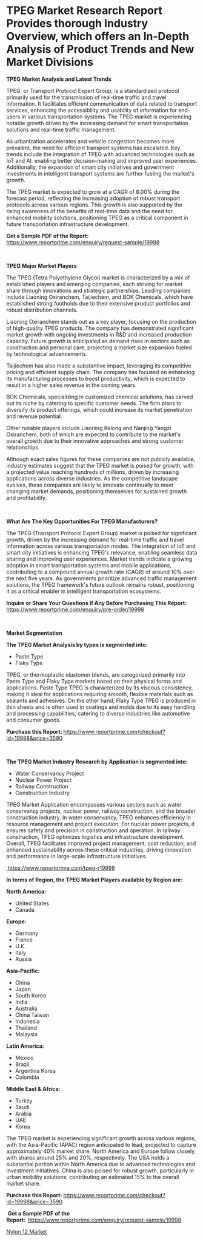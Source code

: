 <p><h1>TPEG Market Research Report Provides thorough Industry Overview, which offers an In-Depth Analysis of Product Trends and New Market Divisions</h1></p><p><strong>TPEG Market Analysis and Latest Trends</strong></p>
<p><p>TPEG, or Transport Protocol Expert Group, is a standardized protocol primarily used for the transmission of real-time traffic and travel information. It facilitates efficient communication of data related to transport services, enhancing the accessibility and usability of information for end-users in various transportation systems. The TPEG market is experiencing notable growth driven by the increasing demand for smart transportation solutions and real-time traffic management.</p><p>As urbanization accelerates and vehicle congestion becomes more prevalent, the need for efficient transport systems has escalated. Key trends include the integration of TPEG with advanced technologies such as IoT and AI, enabling better decision-making and improved user experiences. Additionally, the expansion of smart city initiatives and government investments in intelligent transport systems are further fueling the market's growth.</p><p>The TPEG market is expected to grow at a CAGR of 8.00% during the forecast period, reflecting the increasing adoption of robust transport protocols across various regions. This growth is also supported by the rising awareness of the benefits of real-time data and the need for enhanced mobility solutions, positioning TPEG as a critical component in future transportation infrastructure development.</p></p>
<p><strong>Get a Sample PDF of the Report:&nbsp;</strong> <a href="https://www.reportprime.com/enquiry/request-sample/19998?utm_campaign=2232&utm_medium=2&utm_source=Github&utm_content=ia&utm_term=18032025&utm_id=tpeg">https://www.reportprime.com/enquiry/request-sample/19998</a></p>
<p>&nbsp;</p>
<p><strong>TPEG Major Market Players</strong></p>
<p><p>The TPEG (Tetra Polyethylene Glycol) market is characterized by a mix of established players and emerging companies, each striving for market share through innovations and strategic partnerships. Leading companies include Liaoning Oxiranchem, Taijiechem, and BOK Chemicals, which have established strong footholds due to their extensive product portfolios and robust distribution channels.</p><p>Liaoning Oxiranchem stands out as a key player, focusing on the production of high-quality TPEG products. The company has demonstrated significant market growth with ongoing investments in R&D and increased production capacity. Future growth is anticipated as demand rises in sectors such as construction and personal care, projecting a market size expansion fueled by technological advancements.</p><p>Taijiechem has also made a substantive impact, leveraging its competitive pricing and efficient supply chain. The company has focused on enhancing its manufacturing processes to boost productivity, which is expected to result in a higher sales revenue in the coming years.</p><p>BOK Chemicals, specializing in customized chemical solutions, has carved out its niche by catering to specific customer needs. The firm plans to diversify its product offerings, which could increase its market penetration and revenue potential.</p><p>Other notable players include Liaoning Kelong and Nanjing Yangzi Oxiranchem, both of which are expected to contribute to the market's overall growth due to their innovative approaches and strong customer relationships. </p><p>Although exact sales figures for these companies are not publicly available, industry estimates suggest that the TPEG market is poised for growth, with a projected value reaching hundreds of millions, driven by increasing applications across diverse industries. As the competitive landscape evolves, these companies are likely to innovate continually to meet changing market demands, positioning themselves for sustained growth and profitability.</p></p>
<p>&nbsp;</p>
<p><strong>What Are The Key Opportunities For TPEG Manufacturers?</strong></p>
<p><p>The TPEG (Transport Protocol Expert Group) market is poised for significant growth, driven by the increasing demand for real-time traffic and travel information across various transportation modes. The integration of IoT and smart city initiatives is enhancing TPEG's relevance, enabling seamless data sharing and improving user experiences. Market trends indicate a growing adoption in smart transportation systems and mobile applications, contributing to a compound annual growth rate (CAGR) of around 10% over the next five years. As governments prioritize advanced traffic management solutions, the TPEG framework's future outlook remains robust, positioning it as a critical enabler in intelligent transportation ecosystems.</p></p>
<p><strong>Inquire or Share Your Questions If Any Before Purchasing This Report:</strong> <a href="https://www.reportprime.com/enquiry/pre-order/19998?utm_campaign=2232&utm_medium=2&utm_source=Github&utm_content=ia&utm_term=18032025&utm_id=tpeg">https://www.reportprime.com/enquiry/pre-order/19998</a></p>
<p>&nbsp;</p>
<p><strong>Market Segmentation</strong></p>
<p><strong>The TPEG Market Analysis by types is segmented into:</strong></p>
<p><ul><li>Paste Type</li><li>Flaky Type</li></ul></p>
<p><p>TPEG, or thermoplastic elastomer blends, are categorized primarily into Paste Type and Flaky Type markets based on their physical forms and applications. Paste Type TPEG is characterized by its viscous consistency, making it ideal for applications requiring smooth, flexible materials such as sealants and adhesives. On the other hand, Flaky Type TPEG is produced in thin sheets and is often used in coatings and molds due to its easy handling and processing capabilities, catering to diverse industries like automotive and consumer goods.</p></p>
<p><strong>Purchase this Report:&nbsp;</strong><a href="https://www.reportprime.com/checkout?id=19998&price=3590&utm_campaign=2232&utm_medium=2&utm_source=Github&utm_content=ia&utm_term=18032025&utm_id=tpeg">https://www.reportprime.com/checkout?id=19998&price=3590</a></p>
<p>&nbsp;</p>
<p><strong>The TPEG Market Industry Research by Application is segmented into:</strong></p>
<p><ul><li>Water Conservancy Project</li><li>Nuclear Power Project</li><li>Railway Construction</li><li>Construction Industry</li></ul></p>
<p><p>TPEG Market Application encompasses various sectors such as water conservancy projects, nuclear power, railway construction, and the broader construction industry. In water conservancy, TPEG enhances efficiency in resource management and project execution. For nuclear power projects, it ensures safety and precision in construction and operation. In railway construction, TPEG optimizes logistics and infrastructure development. Overall, TPEG facilitates improved project management, cost reduction, and enhanced sustainability across these critical industries, driving innovation and performance in large-scale infrastructure initiatives.</p></p>
<p><a href="https://www.reportprime.com/tpeg-r19998?utm_campaign=2232&utm_medium=2&utm_source=Github&utm_content=ia&utm_term=18032025&utm_id=tpeg">&nbsp;https://www.reportprime.com/tpeg-r19998</a></p>
<p><strong>In terms of Region, the TPEG Market Players available by Region are:</strong></p>
<p>
    <p> <strong> North America: </strong>
        <ul>
            <li>United States</li>
            <li>Canada</li>
        </ul>
        </p> 
    <p> <strong> Europe: </strong>
        <ul>
            <li>Germany</li>
            <li>France</li>
            <li>U.K.</li>
            <li>Italy</li>
            <li>Russia</li>
        </ul>
        </p> 
    <p> <strong> Asia-Pacific: </strong>
        <ul>
            <li>China</li>
            <li>Japan</li>
            <li>South Korea</li>
            <li>India</li>
            <li>Australia</li>
            <li>China Taiwan</li>
            <li>Indonesia</li>
            <li>Thailand</li>
            <li>Malaysia</li>
        </ul>
        </p> 
    <p> <strong> Latin America: </strong>
        <ul>
            <li>Mexico</li>
            <li>Brazil</li>
            <li>Argentina Korea</li>
            <li>Colombia</li>
        </ul>
        </p> 
    <p> <strong> Middle East & Africa: </strong>
        <ul>
            <li>Turkey</li>
            <li>Saudi</li>
            <li>Arabia</li>
            <li>UAE</li>
            <li>Korea</li>
        </ul>
    </p>
    </p>
<p><p>The TPEG market is experiencing significant growth across various regions, with the Asia-Pacific (APAC) region anticipated to lead, projected to capture approximately 40% market share. North America and Europe follow closely, with shares around 25% and 20%, respectively. The USA holds a substantial portion within North America due to advanced technologies and investment initiatives. China is also poised for robust growth, particularly in urban mobility solutions, contributing an estimated 15% to the overall market share.</p></p>
<p><strong>Purchase this Report: </strong><a href="https://www.reportprime.com/checkout?id=19998&price=3590&utm_campaign=2232&utm_medium=2&utm_source=Github&utm_content=ia&utm_term=18032025&utm_id=tpeg">https://www.reportprime.com/checkout?id=19998&price=3590</a></p>
<p>&nbsp;<strong>Get a Sample PDF of the Report:&nbsp;&nbsp;</strong><a href="https://www.reportprime.com/enquiry/request-sample/19998?utm_campaign=2232&utm_medium=2&utm_source=Github&utm_content=ia&utm_term=18032025&utm_id=tpeg">https://www.reportprime.com/enquiry/request-sample/19998</a></p>
<p><strong></strong></p>
<p><p><a href="https://github.com/nicoletavirag/Market-Research-Report-List-5/blob/main/nylon-12-market.md?utm_campaign=2232&utm_medium=2&utm_source=Github&utm_content=ia&utm_term=18032025&utm_id=tpeg">Nylon 12 Market</a></p></p>